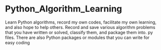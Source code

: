 # Python_Algorithm_Learning
Learn Python algorithms, record my own codes, facilitate my own learning, and also hope to help others.
Record and save various algorithm problems that you have written or solved, classify them, and package them into. py files. There are also Python packages or modules that you can write for easy coding
